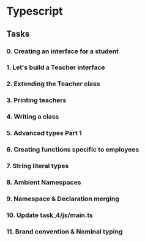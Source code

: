 # Typescript

## Tasks

### 0. Creating an interface for a student
### 1. Let's build a Teacher interface
### 2. Extending the Teacher class
### 3. Printing teachers
### 4. Writing a class
### 5. Advanced types Part 1
### 6. Creating functions specific to employees
### 7. String literal types
### 8. Ambient Namespaces
### 9. Namespace & Declaration merging
### 10. Update task_4/js/main.ts
### 11. Brand convention & Nominal typing

